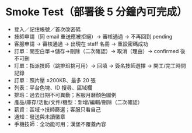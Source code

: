 # Smoke Test（部署後 5 分鐘內可完成）

- 登入／記住帳號／首次改密碼
- 技師申請（同 email 重送應被拒絕）→ 審核通過 → 不再回到 pending
- 客服申請 → 審核通過 → 出現在 staff 名冊 → 重設密碼成功
- 訂單：開空白單→儲存→刪除（二次確認）→ 取消（理由）→ confirmed 後不可刪
- 訂單：指派技師（跳排班挑可用）→ 回填 → 簽名技師選擇 → 開工/完工時間記錄
- 訂單：照片壓 ≤200KB、最多 20 張
- 列表：平台色塊、ID 搜尋、區域欄
- 排班：過去日期不可異動；客服月曆顏色圖例
- 產品/庫存/活動/文件/機型：新增/編輯/刪除（二次確認）
- 薪資：區域→技師篩選；客服只看自己
- 通知：發送與未讀徽章
- 手機技師：全功能可用；漢堡不覆蓋內容
